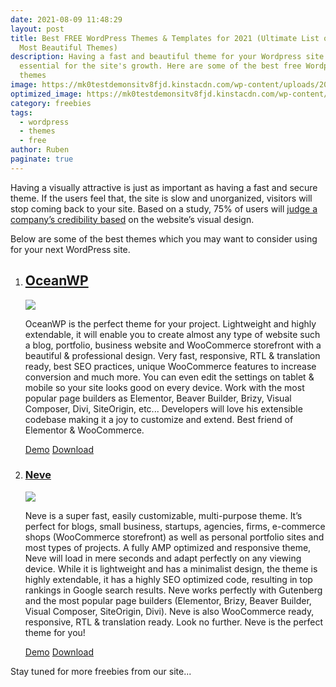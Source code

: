 ```yaml
---
date: 2021-08-09 11:48:29
layout: post
title: Best FREE WordPress Themes & Templates for 2021 (Ultimate List of the
  Most Beautiful Themes)
description: Having a fast and beautiful theme for your Wordpress site is
  essential for the site's growth. Here are some of the best free Wordpress
  themes
image: https://mk0testdemonsitv8fjd.kinstacdn.com/wp-content/uploads/2019/05/wordpress.gif
optimized_image: https://mk0testdemonsitv8fjd.kinstacdn.com/wp-content/uploads/2019/05/wordpress.gif
category: freebies
tags:
  - wordpress
  - themes
  - free
author: Ruben
paginate: true
---
```

Having a visually attractive is just as important as having a fast and secure theme. If the users feel that, the site is slow and unorganized, visitors will stop coming back to your site. Based on a study, 75% of users will [judge a company’s credibility based](https://www.kinesisinc.com/the-truth-about-web-design/) on the website’s visual design. 

Below are some of the best themes which you may want to consider using for your next WordPress site.



1. ## [OceanWP](https://wordpress.org/themes/oceanwp/)

   ![](https://i0.wp.com/themes.svn.wordpress.org/oceanwp/3.0.3/screenshot.png?w=572&strip=all)

   OceanWP is the perfect theme for your project. Lightweight and highly extendable, it will enable you to create almost any type of website such a blog, portfolio, business website and WooCommerce storefront with a beautiful & professional design. Very fast, responsive, RTL & translation ready, best SEO practices, unique WooCommerce features to increase conversion and much more. You can even edit the settings on tablet & mobile so your site looks good on every device. Work with the most popular page builders as Elementor, Beaver Builder, Brizy, Visual Composer, Divi, SiteOrigin, etc... Developers will love his extensible codebase making it a joy to customize and extend. Best friend of Elementor & WooCommerce.

   [Demo](https://wp-themes.com/oceanwp/)  [Download](https://downloads.wordpress.org/theme/oceanwp.3.0.3.zip)
2. ### [Neve](https://wordpress.org/themes/neve/)

   ![](https://i0.wp.com/themes.svn.wordpress.org/neve/3.0.1/screenshot.png?w=572&strip=all)

   Neve is a super fast, easily customizable, multi-purpose theme. It’s perfect for blogs, small business, startups, agencies, firms, e-commerce shops (WooCommerce storefront) as well as personal portfolio sites and most types of projects. A fully AMP optimized and responsive theme, Neve will load in mere seconds and adapt perfectly on any viewing device. While it is lightweight and has a minimalist design, the theme is highly extendable, it has a highly SEO optimized code, resulting in top rankings in Google search results. Neve works perfectly with Gutenberg and the most popular page builders (Elementor, Brizy, Beaver Builder, Visual Composer, SiteOrigin, Divi). Neve is also WooCommerce ready, responsive, RTL & translation ready. Look no further. Neve is the perfect theme for you!

   [Demo](https://wordpress.org/themes/neve/)  [Download](https://downloads.wordpress.org/theme/neve.3.0.1.zip)







Stay tuned for more freebies from our site...